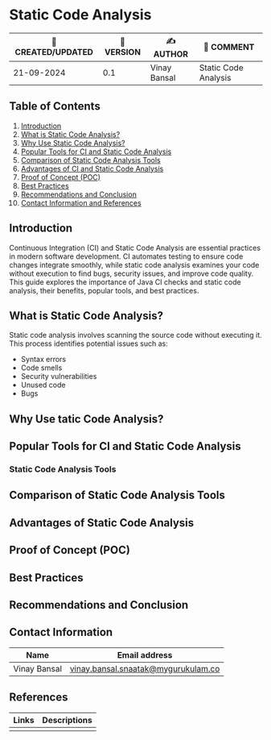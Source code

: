 # Static Code Analysis

| 📅 CREATED/UPDATED | 📌 VERSION | ✍️ AUTHOR    | 📝 COMMENT                     |
|--------------------|------------|--------------|--------------------------------|
| 21-09-2024         | 0.1       | Vinay Bansal   | Static Code Analysis               |


## Table of Contents
1. [Introduction](#introduction)
2. [What is Static Code Analysis?](#what-is-static-code-analysis)
3. [Why Use Static Code Analysis?](#why-use-static-code-analysis)
4. [Popular Tools for CI and Static Code Analysis](#popular-tools-for-ci-and-static-code-analysis)
5. [Comparison of Static Code Analysis Tools](#comparison-of-static-code-analysis-tools)
6. [Advantages of CI and Static Code Analysis](#advantages-of-ci-and-static-code-analysis)
7. [Proof of Concept (POC)](#proof-of-concept-poc)
8. [Best Practices](#best-practices)
9. [Recommendations and Conclusion](#recommendations-and-conclusion)
10. [Contact Information and References](#contact-information-and-references)

## Introduction
Continuous Integration (CI) and Static Code Analysis are essential practices in modern software development. CI automates testing to ensure code changes integrate smoothly, while static code analysis examines your code without execution to find bugs, security issues, and improve code quality. This guide explores the importance of Java CI checks and static code analysis, their benefits, popular tools, and best practices.


## What is Static Code Analysis?
Static code analysis involves scanning the source code without executing it. This process identifies potential issues such as:
- Syntax errors
- Code smells
- Security vulnerabilities
- Unused code
- Bugs

## Why Use tatic Code Analysis?


## Popular Tools for CI and Static Code Analysis


### Static Code Analysis Tools


## Comparison of Static Code Analysis Tools


## Advantages of Static Code Analysis




## Proof of Concept (POC)


## Best Practices


## Recommendations and Conclusion

## Contact Information
| Name | Email address|
|------|---------------------|
| Vinay Bansal | vinay.bansal.snaatak@mygurukulam.co |

## References
| Links | Descriptions|
|------|---------------------|
|  |  |

